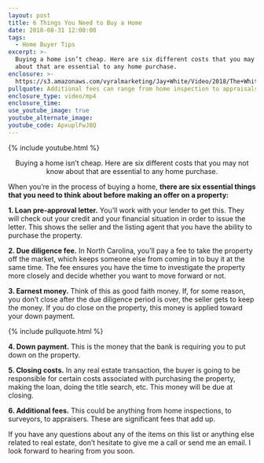```yaml
---
layout: post
title: 6 Things You Need to Buy a Home
date: 2018-08-31 12:00:00
tags:
  - Home Buyer Tips
excerpt: >-
  Buying a home isn’t cheap. Here are six different costs that you may not know
  about that are essential to any home purchase.
enclosure: >-
  https://s3.amazonaws.com/vyralmarketing/Jay+White/Video/2018/The+White+Group+%257C+6+things+you+need+to+buy+a+home.mp4
pullquote: Additional fees can range from home inspection to appraisals and more.
enclosure_type: video/mp4
enclosure_time:
use_youtube_image: true
youtube_alternate_image:
youtube_code: ApxuplFwJ8Q
---
```


{% include youtube.html %}

<center>Buying a home isn’t cheap. Here are six different costs that you may not know about that are essential to any home purchase.</center>

When you’re in the process of buying a home, **there are six essential things that you need to think about before making an offer on a property:**

**1. Loan pre-approval letter.** You’ll work with your lender to get this. They will check out your credit and your financial situation in order to issue the letter. This shows the seller and the listing agent that you have the ability to purchase the property.

**2. Due diligence fee.** In North Carolina, you’ll pay a fee to take the property off the market, which keeps someone else from coming in to buy it at the same time. The fee ensures you have the time to investigate the property more closely and decide whether you want to move forward or not.

**3. Earnest money.** Think of this as good faith money. If, for some reason, you don’t close after the due diligence period is over, the seller gets to keep the money. If you do close on the property, this money is applied toward your down payment.

{% include pullquote.html %}

**4. Down payment.** This is the money that the bank is requiring you to put down on the property.

**5. Closing costs.** In any real estate transaction, the buyer is going to be responsible for certain costs associated with purchasing the property, making the loan, doing the title search, etc. This money will be due at closing.

**6. Additional fees.** This could be anything from home inspections, to surveyors, to appraisers. These are significant fees that add up.

If you have any questions about any of the items on this list or anything else related to real estate, don’t hesitate to give me a call or send me an email. I look forward to hearing from you soon.